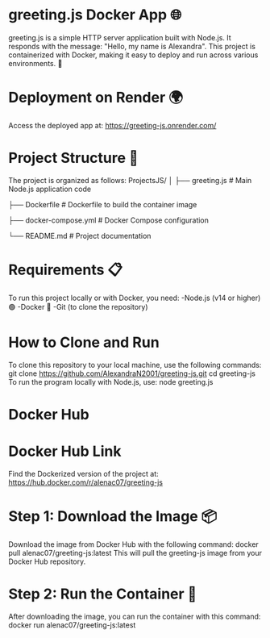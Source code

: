 # greeting.js Docker App 🌐
greeting.js is a simple HTTP server application built with Node.js. It responds with the message: "Hello, my name is Alexandra". This project is containerized with Docker, making it easy to deploy and run across various environments. 🚀
# Deployment on Render 🌍
Access the deployed app at: https://greeting-js.onrender.com/ 
# Project Structure 📁
The project is organized as follows:
ProjectsJS/
│
├── greeting.js       # Main Node.js application code

├── Dockerfile        # Dockerfile to build the container image

├── docker-compose.yml # Docker Compose configuration

└── README.md         # Project documentation
# Requirements 📋
To run this project locally or with Docker, you need:
-Node.js (v14 or higher) 🟢
-Docker 🐳
-Git (to clone the repository)
# How to Clone and Run
To clone this repository to your local machine, use the following commands:
git clone https://github.com/AlexandraN2001/greeting-js.git
cd greeting-js
To run the program locally with Node.js, use:
node greeting.js
# Docker Hub
# Docker Hub Link
Find the Dockerized version of the project at:
https://hub.docker.com/r/alenac07/greeting-js 
# Step 1: Download the Image 📦
Download the image from Docker Hub with the following command:
docker pull alenac07/greeting-js:latest
This will pull the greeting-js image from your Docker Hub repository.
# Step 2: Run the Container 🚀
After downloading the image, you can run the container with this command:
docker run alenac07/greeting-js:latest

